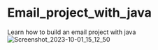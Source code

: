 # Email_project_with_java
Learn how to build an email project with java 
![Screenshot_2023-10-01_15_12_50](https://github.com/Ndifoinhilary/Email_project_with_java/assets/70800267/0f98e460-5c42-451a-b253-e7bbebc11131)
